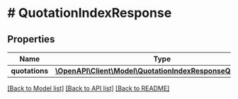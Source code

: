 # # QuotationIndexResponse

## Properties

Name | Type | Description | Notes
------------ | ------------- | ------------- | -------------
**quotations** | [**\OpenAPI\Client\Model\QuotationIndexResponseQuotations[]**](QuotationIndexResponseQuotations.md) |  |

[[Back to Model list]](../../README.md#models) [[Back to API list]](../../README.md#endpoints) [[Back to README]](../../README.md)

